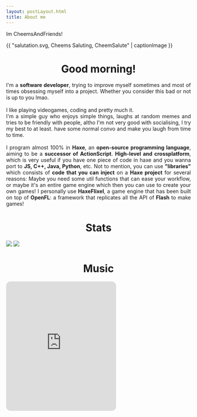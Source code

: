 ```yaml
---
layout: postLayout.html
title: About me
---
```


Im CheemsAndFriends!

{{ "salutation.svg, Cheems Saluting, CheemSalute" | captionImage }}

<h1 align="center">Good morning!</h1>

<p align="justify">
      I'm a <b>software developer</b>, trying to improve myself sometimes and most of times obsessing myself into a project. Whether you consider this bad or not is up to you lmao.
  <br><br>I like playing videogames, coding and pretty much it. 
  <br>I'm a simple guy who enjoys simple things, laughs at random memes and tries to be friendly with people, altho I'm not very good with socialising, I try my best to at least.
  have some normal convo and make you laugh from time to time.
<br><br>I program almost 100% in <b>Haxe</b>, an <b>open-source programming language</b>, aiming to be a <b>successor of ActionScript</b>. <b>High-level and crossplatform</b>, which is very useful if you have one piece of code in haxe and you wanna port to <b>JS, C++, Java, Python</b>, etc. Not to mention, you can use <b>"libraries"</b> which consists of <b>code that you can inject</b> on a <b>Haxe project</b> for several reasons: Maybe you need some util functions that can ease your workflow, or maybe it's an entire game engine which then you can use to create your own games!
I personally use <b>HaxeFlixel</b>, a game engine that has been built on top of <b>OpenFL</b>: a framework that replicates all the API of <b>Flash</b> to make games!
</p>


<h1 align="center"> Stats </h1>


<img style="max-width='500%';" src="https://github-readme-stats.vercel.app/api?username=CheemsAndFriends&theme=dark"></img>
<img style="width='100%';" src="https://github-readme-stats.vercel.app/api/top-langs/?username=CheemsAndFriends&theme=dark"><img>
<h1 align="center">Music</h1>

<iframe style="border-radius:12px" src="https://open.spotify.com/embed/artist/0CsVbYMWROqesyatfNjIqx?utm_source=generator&theme=0" max-width="max-content" height="352" frameBorder="0" allowfullscreen="" allow="autoplay; clipboard-write; encrypted-media; fullscreen; picture-in-picture" loading="lazy"></iframe>

<style>
  #CheemSalute {
    width: 500px;
  }
</style>
